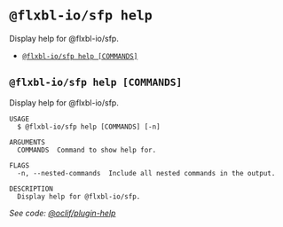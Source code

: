 `@flxbl-io/sfp help`
====================

Display help for @flxbl-io/sfp.

* [`@flxbl-io/sfp help [COMMANDS]`](#flxbl-iosfp-help-commands)

## `@flxbl-io/sfp help [COMMANDS]`

Display help for @flxbl-io/sfp.

```
USAGE
  $ @flxbl-io/sfp help [COMMANDS] [-n]

ARGUMENTS
  COMMANDS  Command to show help for.

FLAGS
  -n, --nested-commands  Include all nested commands in the output.

DESCRIPTION
  Display help for @flxbl-io/sfp.
```

_See code: [@oclif/plugin-help](https://github.com/oclif/plugin-help/blob/v5.2.17/src/commands/help.ts)_
